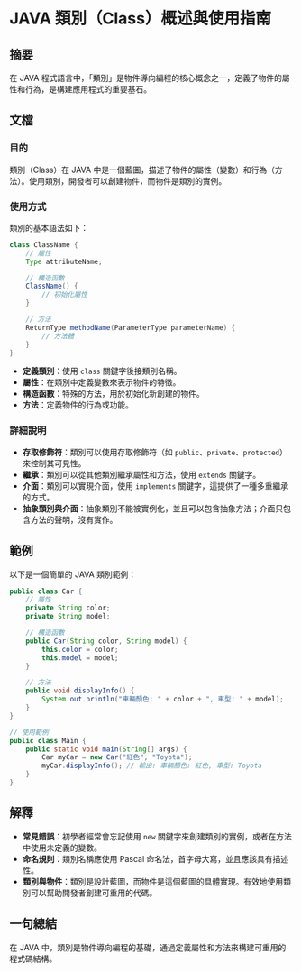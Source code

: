 <!--
Meta Description: # JAVA 類別（Class）概述與使用指南 ## 摘要 在 JAVA 程式語言中，「類別」是物件導向編程的核心概念之一，定義了物件的屬性和行為，是構建應用程式的重要基石。 ## 文檔 ### 目的 類別（Class）在 JAVA 中是一個藍圖，描述了物件的屬性（變數）和行為（方法）。使用類別，開...
Meta Keywords: java, class, public, string, color
-->

# JAVA 類別（Class）概述與使用指南

## 摘要
在 JAVA 程式語言中，「類別」是物件導向編程的核心概念之一，定義了物件的屬性和行為，是構建應用程式的重要基石。

## 文檔
### 目的
類別（Class）在 JAVA 中是一個藍圖，描述了物件的屬性（變數）和行為（方法）。使用類別，開發者可以創建物件，而物件是類別的實例。

### 使用方式
類別的基本語法如下：
```java
class ClassName {
    // 屬性
    Type attributeName;

    // 構造函數
    ClassName() {
        // 初始化屬性
    }

    // 方法
    ReturnType methodName(ParameterType parameterName) {
        // 方法體
    }
}
```
- **定義類別**：使用 `class` 關鍵字後接類別名稱。
- **屬性**：在類別中定義變數來表示物件的特徵。
- **構造函數**：特殊的方法，用於初始化新創建的物件。
- **方法**：定義物件的行為或功能。

### 詳細說明
- **存取修飾符**：類別可以使用存取修飾符（如 `public`、`private`、`protected`）來控制其可見性。
- **繼承**：類別可以從其他類別繼承屬性和方法，使用 `extends` 關鍵字。
- **介面**：類別可以實現介面，使用 `implements` 關鍵字，這提供了一種多重繼承的方式。
- **抽象類別與介面**：抽象類別不能被實例化，並且可以包含抽象方法；介面只包含方法的聲明，沒有實作。

## 範例
以下是一個簡單的 JAVA 類別範例：

```java
public class Car {
    // 屬性
    private String color;
    private String model;

    // 構造函數
    public Car(String color, String model) {
        this.color = color;
        this.model = model;
    }

    // 方法
    public void displayInfo() {
        System.out.println("車輛顏色: " + color + ", 車型: " + model);
    }
}

// 使用範例
public class Main {
    public static void main(String[] args) {
        Car myCar = new Car("紅色", "Toyota");
        myCar.displayInfo(); // 輸出: 車輛顏色: 紅色, 車型: Toyota
    }
}
```

## 解釋
- **常見錯誤**：初學者經常會忘記使用 `new` 關鍵字來創建類別的實例，或者在方法中使用未定義的變數。
- **命名規則**：類別名稱應使用 Pascal 命名法，首字母大寫，並且應該具有描述性。
- **類別與物件**：類別是設計藍圖，而物件是這個藍圖的具體實現。有效地使用類別可以幫助開發者創建可重用的代碼。

## 一句總結
在 JAVA 中，類別是物件導向編程的基礎，通過定義屬性和方法來構建可重用的程式碼結構。